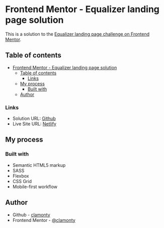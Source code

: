 # Frontend Mentor - Equalizer landing page solution

This is a solution to the [Equalizer landing page challenge on Frontend Mentor](https://www.frontendmentor.io/challenges/equalizer-landing-page-7VJ4gp3DE).

## Table of contents

- [Frontend Mentor - Equalizer landing page solution](#frontend-mentor---equalizer-landing-page-solution)
  - [Table of contents](#table-of-contents)
    - [Links](#links)
  - [My process](#my-process)
    - [Built with](#built-with)
  - [Author](#author)



### Links

- Solution URL: [Github](https://github.com/clamonty/Frontendmentor.io/tree/main/Newbie/16.%20Equalizer%20Landing%20Page)
- Live Site URL: [Netlify](https://clamonty-equalizer-landing-page.netlify.app/)

## My process

### Built with

- Semantic HTML5 markup
- SASS
- Flexbox
- CSS Grid
- Mobile-first workflow

## Author

- Github - [clamonty](https://github.com/clamonty)
- Frontend Mentor - [@clamonty](https://www.frontendmentor.io/profile/clamonty)

